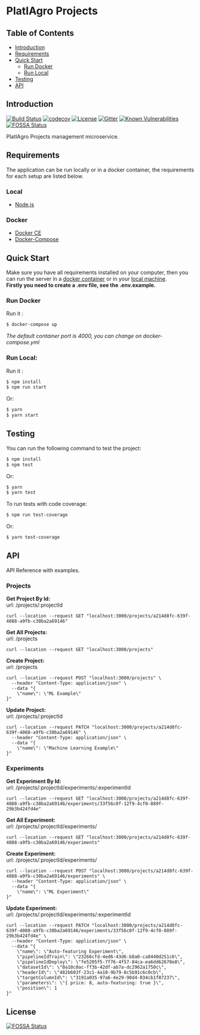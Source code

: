# PlatIAgro Projects

## Table of Contents

- [Introduction](#introduction)
- [Requirements](#requirements)
- [Quick Start](#quick-start)
  - [Run Docker](#run-docker)
  - [Run Local](#run-local)
- [Testing](#testing)
- [API](#api)

## Introduction

[![Build Status](https://travis-ci.com/platiagro/projects.svg?branch=master)](https://travis-ci.com/platiagro/projects)
[![codecov](https://codecov.io/gh/platiagro/projects/branch/master/graph/badge.svg)](https://codecov.io/gh/platiagro/projects)
[![License](https://img.shields.io/badge/License-Apache%202.0-blue.svg)](https://opensource.org/licenses/Apache-2.0)
[![Gitter](https://badges.gitter.im/platiagro/community.svg)](https://gitter.im/platiagro/community?utm_source=badge&utm_medium=badge&utm_campaign=pr-badge)
[![Known Vulnerabilities](https://snyk.io//test/github/platiagro/projects/badge.svg?targetFile=package.json)](https://snyk.io//test/github/platiagro/projects?targetFile=package.json)
[![FOSSA Status](https://app.fossa.io/api/projects/git%2Bgithub.com%2Fmiguelfferraz%2Fprojects.svg?type=shield)](https://app.fossa.io/projects/git%2Bgithub.com%2Fmiguelfferraz%2Fprojects?ref=badge_shield)

PlatIAgro Projects management microservice.

## Requirements

The application can be run locally or in a docker container, the requirements for each setup are listed below.

### Local

- [Node.js](https://nodejs.org/)

### Docker

- [Docker CE](https://www.docker.com/get-docker)
- [Docker-Compose](https://docs.docker.com/compose/install/)

## Quick Start

Make sure you have all requirements installed on your computer, then you can run the server in a [docker container](#run-docker) or in your [local machine](#run-local).<br>
**Firstly you need to create a .env file, see the .env.example.**

### Run Docker

Run it :

```bash
$ docker-compose up
```

_The default container port is 4000, you can change on docker-compose.yml_

### Run Local:

Run it :

```bash
$ npm install
$ npm run start
```

Or:

```bash
$ yarn
$ yarn start
```

## Testing

You can run the following command to test the project:

```bash
$ npm install
$ npm test
```

Or:

```bash
$ yarn
$ yarn test
```

To run tests with code coverage:

```bash
$ npm run test-coverage
```

Or:

```bash
$ yarn test-coverage
```

## API

API Reference with examples.

### Projects

**Get Project By Id:** <br>
url: /projects/:projectId

```
curl --location --request GET "localhost:3000/projects/a214d8fc-639f-4088-a9fb-c30ba2a69146"
```

**Get All Projects:** <br>
url: /projects

```
curl --location --request GET "localhost:3000/projects"
```

**Create Project:** <br>
url: /projects

```
curl --location --request POST "localhost:3000/projects" \
  --header "Content-Type: application/json" \
  --data "{
	\"name\": \"ML Example\"
}"
```

**Update Project:** <br>
url: /projects/:projectId

```
curl --location --request PATCH "localhost:3000/projects/a214d8fc-639f-4088-a9fb-c30ba2a69146" \
  --header "Content-Type: application/json" \
  --data "{
	\"name\": \"Machine Learning Example\"
}"
```

### Experiments

**Get Experiment By Id:** <br>
url: /projects/:projectId/experiments/:experimentId

```
curl --location --request GET "localhost:3000/projects/a214d8fc-639f-4088-a9fb-c30ba2a69146/experiments/33f56c0f-12f9-4cf0-889f-29b3b424fd4e"
```

**Get All Experiment:** <br>
url: /projects/:projectId/experiments/

```
curl --location --request GET "localhost:3000/projects/a214d8fc-639f-4088-a9fb-c30ba2a69146/experiments"
```

**Create Experiment:** <br>
url: /projects/:projectId/experiments/

```
curl --location --request POST "localhost:3000/projects/a214d8fc-639f-4088-a9fb-c30ba2a69146/experiments" \
  --header "Content-Type: application/json" \
  --data "{
	\"name\": \"ML Experiment\"
}"
```

**Update Experiment:** <br>
url: /projects/:projectId/experiments/:experimentId

```
curl --location --request PATCH "localhost:3000/projects/a214d8fc-639f-4088-a9fb-c30ba2a69146/experiments/33f56c0f-12f9-4cf0-889f-29b3b424fd4e" \
  --header "Content-Type: application/json" \
  --data "{
    \"name\": \"Auto-featuring Experiment\",
    \"pipelineIdTrain\": \"23266cfd-4ed6-43d6-b8a0-ca8440d251c6\",
    \"pipelineIdDeploy\": \"fe5205f5-7f76-4f57-84ca-ea6dd62670e8\",
    \"datasetId\": \"0a10c0ac-ff3b-42df-ab7a-dc2962a1750c\",
    \"headerId\": \"482b603f-23c1-4a10-9b79-8c5b91c6c0cb\",
    \"targetColumnId\": \"3191a035-97a6-4e29-90d4-034cb1f87237\",
    \"parameters\": \"{ price: 8, auto-featuring: true }\",
    \"position\": 1
}"
```


## License
[![FOSSA Status](https://app.fossa.io/api/projects/git%2Bgithub.com%2Fmiguelfferraz%2Fprojects.svg?type=large)](https://app.fossa.io/projects/git%2Bgithub.com%2Fmiguelfferraz%2Fprojects?ref=badge_large)